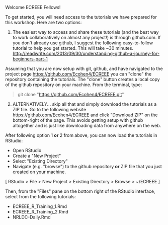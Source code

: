 Welcome ECREEE Fellows!

To get started, you will need access to the tutorials we have prepared for this workshop.  Here are two options:

1.  The easiest way to access and share these tutorials (and the best way to work collaboratively on almost any project!) is through github.com.  If you don't already use github, I suggest the following easy-to-follow tutorial to help you get started.   This will take ~30 minutes.
<http://readwrite.com/2013/09/30/understanding-github-a-journey-for-beginners-part-1>

Assuming that you are now setup with git, github, and have navigated to the project page <https://github.com/Ecohen4/ECREEE> you can "clone" the repository containing the tutorials.  The "clone" button creates a local copy of the github repository on your machine. From the terminal, type:
> git clone "https://github.com/Ecohen4/ECREEE.git"

2. ALTERNATIVELY... skip all that and simply download the tutorials as a ZIP file. 
Go to the following website <https://github.com/Ecohen4/ECREEE> and click "Download ZIP" on the bottom-right of the page.  This avoids getting setup with github altogether and is just like downloading data from anywhere on the web.

After following option 1 **or** 2 from above, you can now load the tutorials in RStudio:
* Open RStudio
* Create a "New Project"  
* Select "Existing Directory"  
* Navigate (e.g. "browse") to the github repository **or** ZIP file that you just created on your machine. 

 [ RStudio > File > New Project > Existing Directory > Browse > ~/ECREEE ]

Then, from the "Files" pane on the bottom right of the RStudio interface, select from the following tutorials:
* ECREEE_R_Training_1.Rmd  
* ECREEE_R_Training_2.Rmd
* NRLDC-Daily.Rmd



